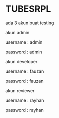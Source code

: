 # TUBESRPL
ada 3 akun buat testing

akun admin

username : admin

password : admin

akun developer

username : fauzan

password : fauzan

akun reviewer

username : rayhan

password : rayhan
